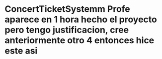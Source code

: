 # ConcertTicketSystemm Profe aparece en 1 hora hecho el proyecto pero tengo justificacion, cree anteriormente otro 4 entonces hice este asi
